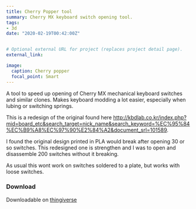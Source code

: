 ```yaml
---
title: Cherry Popper tool
summary: Cherry MX keyboard switch opening tool.
tags:
- 3d
date: "2020-02-19T00:42:00Z"


# Optional external URL for project (replaces project detail page).
external_link: 

image:
  caption: Cherry popper
  focal_point: Smart
---
```




A tool to speed up opening of Cherry MX mechanical keyboard switches and similar clones. Makes keyboard modding a lot easier, especially when lubing or switching springs.

This is a redesign of the original found here http://kbdlab.co.kr/index.php?mid=board_etc&search_target=nick_name&search_keyword=%EC%95%84%EC%B9%A8%EC%97%90%E2%84%A2&document_srl=101589.

I found the original design printed in PLA would break after opening 30 or so switches. This redesigned one is strengthen and I was to open and disassemble 200 switches without it breaking.

As usual this wont work on switches soldered to a plate, but works with loose switches.



### Download 

Downloadable on [thingiverse](https://www.thingiverse.com/thing:2685653)

